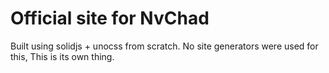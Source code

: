 # Official site for NvChad 

Built using solidjs + unocss from scratch. No site generators were used for this, This is its own thing.

